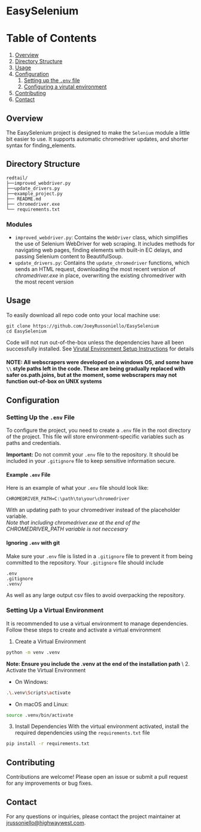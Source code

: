 # EasySelenium
# Table of Contents
1. [Overview](#overview)
2. [Directory Structure](#directory-structure)
3. [Usage](#usage)
4. [Configuration](#configuration)
    1. [Setting up the `.env` file](#setting-up-the-env-file)
    2. [Configuring a virutal environment](#setting-up-a-virtual-environment)
5. [Contributing](#contributing)
6. [Contact](#contact)

## Overview
The EasySelenium project is designed to make the `Selenium` module a little bit easier to use. It supports automatic chromedriver updates, and shorter syntax for finding_elements. 

## Directory Structure

```
redtail/
├──improved_webdriver.py
├──update_drivers.py
├──example_project.py
├── README.md
├── chromedriver.exe
└── requirements.txt
```

### Modules
- `improved_webdriver.py`: Contains the `WebDriver` class, which simplifies the use of Selenium WebDriver for web scraping. It includes methods for navigating web pages, finding elements with built-in EC delays, and passing Selenium content to BeautifulSoup.
- `update_drivers.py`: Contains the `update_chromedriver` functions, which sends an HTML request, downloading the most recent version of *chromedriver.exe* in place, overwriting the existing chromedriver with the most recent version

## Usage
To easily download all repo code onto your local machine use:
```git
git clone https://github.com/JoeyRussoniello/EasySelenium
cd EasySelenium
```
Code will not run out-of-the-box unless the dependencies have all been successfully installed. See [Virutal Environment Setup Instructions](#setting-up-a-virtual-environment) for details


#### **NOTE: All webscrapers were developed on a windows OS, and some have `\\` style paths left in the code. These are being gradually replaced with safer os.path.joins, but at the moment, some webscrapers may not function out-of-box on UNIX systems**

## Configuration

### Setting Up the `.env` File

To configure the project, you need to create a `.env` file in the root directory of the project. This file will store environment-specific variables such as paths and credentials. 

**Important:** Do not commit your `.env` file to the repository. It should be included in your `.gitignore` file to keep sensitive information secure.

#### Example `.env` File

Here is an example of what your `.env` file should look like:

```properties
CHROMEDRIVER_PATH=C:\path\to\your\chromedriver
```
With an updating path to your chromedriver instead of the placeholder variable. \
*Note that including chromedriver.exe at the end of the CHROMEDRIVER_PATH variable is not neccesary*

#### Ignoring `.env` with git
Make sure your `.env` file is listed in a `.gitignore` file to prevent it from being committed to the repository. Your `.gitignore` file should include
```properties
.env
.gitignore
.venv/
```
As well as any large output csv files to avoid overpacking the repository.

### Setting Up a Virtual Environment
It is recommended to use a virtual environment to manage dependencies. Follow these steps to create and activate a virtual environment

1. Create a Virtual Environment
```bash 
python -m venv .venv
```
**Note: Ensure you include the .venv at the end of the installation path** \ 
2. Activate the Virtual Environment
- On Windows:
```bash
.\.venv\Scripts\activate
```
- On macOS and Linux:
```bash
source .venv/bin/activate
```
3. Install Dependencies
With the virtual environment activated, install the required dependencies using the `requirements.txt` file
```bash
pip install -r requirements.txt
```

## Contributing
Contributions are welcome! Please open an issue or submit a pull request for any improvements or bug fixes.

## Contact
For any questions or inquiries, please contact the project maintainer at [jrussoniello@highwaywest.com](mailto:jrussoniello@highwaywest.com).
